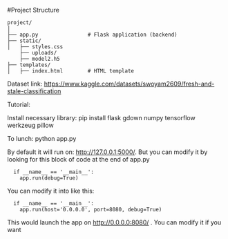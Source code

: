#Project Structure

```
project/
│
├── app.py                # Flask application (backend)
├── static/
│   ├── styles.css
    ├── uploads/
    ├── model2.h5
├── templates/
│   ├── index.html        # HTML template

```

Dataset link: https://www.kaggle.com/datasets/swoyam2609/fresh-and-stale-classification



Tutorial:

  Install necessary library: pip install flask gdown numpy tensorflow werkzeug pillow
  
  To lunch: python app.py

  By default it will run on: http://127.0.0.1:5000/. But you can modify it by looking for this block of code at the end of app.py
```
  if __name__ == '__main__':
    app.run(debug=True)
```

  You can modify it into like this:
  
```
  if __name__ == '__main__':
    app.run(host='0.0.0.0', port=8080, debug=True)
```

 This would launch the app on http://0.0.0.0:8080/ . You can modify it if you want
